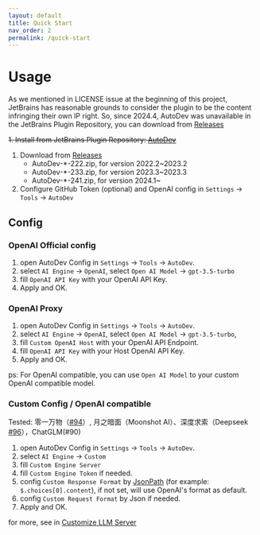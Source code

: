```yaml
---
layout: default
title: Quick Start
nav_order: 2
permalink: /quick-start
---
```


# Usage

As we mentioned in LICENSE issue at the beginning of this project, JetBrains has reasonable grounds to consider 
the plugin to be the content infringing their own IP right.
So, since 2024.4, AutoDev was unavailable in the JetBrains Plugin Repository, you can download from 
[Releases](https://github.com/unit-mesh/auto-dev/releases)

~~1. Install from JetBrains Plugin Repository: [AutoDev](https://plugins.jetbrains.com/plugin/21520-autodev)~~
1. Download from [Releases](https://github.com/unit-mesh/auto-dev/releases)
   - AutoDev-*-222.zip, for version 2022.2~2023.2
   - AutoDev-*-233.zip, for version 2023.3~2023.3
   - AutoDev-*-241.zip, for version 2024.1~
2. Configure GitHub Token (optional) and OpenAI config in `Settings` -> `Tools` -> `AutoDev`

## Config

### OpenAI Official config

1. open AutoDev Config in `Settings` -> `Tools` -> `AutoDev`.
2. select `AI Engine` -> `OpenAI`, select `Open AI Model` -> `gpt-3.5-turbo`
3. fill `OpenAI API Key` with your OpenAI API Key.
4. Apply and OK.

### OpenAI Proxy

1. open AutoDev Config in `Settings` -> `Tools` -> `AutoDev`.
2. select `AI Engine` -> `OpenAI`, select `Open AI Model` -> `gpt-3.5-turbo`,
3. fill `Custom OpenAI Host` with your OpenAI API Endpoint.
4. fill `OpenAI API Key` with your Host OpenAI API Key.
5. Apply and OK.

ps: For OpenAI compatible, you can use `Open AI Model` to your custom OpenAI compatible model.

### Custom Config / OpenAI compatible

Tested: 零一万物（[#94](https://github.com/unit-mesh/auto-dev/issues/94)）, 月之暗面（Moonshot
AI）、深度求索（Deepseek [#96](https://github.com/unit-mesh/auto-dev/issues/96)），ChatGLM(#90)

1. open AutoDev Config in `Settings` -> `Tools` -> `AutoDev`.
2. select `AI Engine` -> `Custom`
3. fill `Custom Engine Server`
4. fill `Custom Engine Token` if needed.
5. config `Custom Response Format` by [JsonPath](https://github.com/json-path/JsonPath) (for
   example: `$.choices[0].content`), if not set, will use OpenAI's format as default.
6. config `Custom Request Format` by Json if needed.
7. Apply and OK.

for more, see in [Customize LLM Server](/custom/llm-server)
